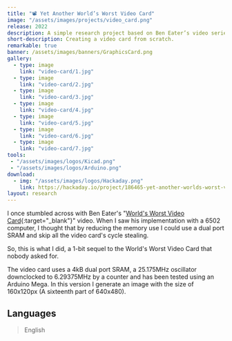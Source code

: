 ```yaml
---
title: "📽️ Yet Another World’s Worst Video Card"
image: "/assets/images/projects/video_card.png"
release: 2022
description: A simple research project based on Ben Eater’s video series about building a video card on breadboards. In this project, I reduced the memory usage by only having 1-bit images.
short-description: Creating a video card from scratch.
remarkable: true
banner: /assets/images/banners/GraphicsCard.png
gallery:
  - type: image
    link: "video-card/1.jpg"
  - type: image
    link: "video-card/2.jpg"
  - type: image
    link: "video-card/3.jpg"
  - type: image
    link: "video-card/4.jpg"
  - type: image
    link: "video-card/5.jpg"
  - type: image
    link: "video-card/6.jpg"
  - type: image
    link: "video-card/7.jpg"
tools:
 - "/assets/images/logos/Kicad.png"
 - "/assets/images/logos/Arduino.png"
download:
  - img: "/assets/images/logos/Hackaday.png"
    link: https://hackaday.io/project/186465-yet-another-worlds-worst-video-card
layout: research
---
```


I once stumbled across with Ben Eater's "[World's Worst Video Card](https://www.youtube.com/watch?v=l7rce6IQDWs/){:target="_blank"}" video. When I saw his implementation with a 6502 computer, I thought that by reducing the memory use I could use a dual port SRAM and skip all the video card's cycle stealing.

So, this is what I did, a 1-bit sequel to the World's Worst Video Card that nobody asked for.

The video card uses a 4kB dual port SRAM, a 25.175MHz oscillator downclocked to 6.29375MHz by a counter and has been tested using an Arduino Mega. In this version I generate an image with the size of 160x120px (A sixteenth part of 640x480).

## Languages

> English
